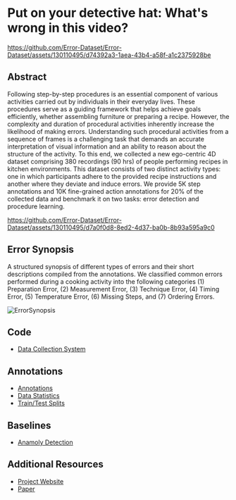 # Put on your detective hat: What's wrong in this video?

https://github.com/Error-Dataset/Error-Dataset/assets/130110495/d74392a3-1aea-43b4-a58f-a1c2375928be


## Abstract
Following step-by-step procedures is an essential component of various activities carried out by individuals in their everyday lives. These procedures serve as a guiding framework that helps achieve goals efficiently, whether assembling furniture or preparing a recipe. However, the complexity and duration of procedural activities inherently increase the likelihood of making errors. Understanding such procedural activities from a sequence of frames is a challenging task that demands an accurate interpretation of visual information and an ability to reason about the structure of the activity. To this end, we collected a new ego-centric 4D dataset comprising 380 recordings (90 hrs) of people performing recipes in kitchen environments. This dataset consists of two distinct activity types: one in which participants adhere to the provided recipe instructions and another where they deviate and induce errors. We provide 5K step annotations and 10K fine-grained action annotations for 20% of the collected data and benchmark it on two tasks: error detection and procedure learning.


https://github.com/Error-Dataset/Error-Dataset/assets/130110495/d7a0f0d8-8ed2-4d37-ba0b-8b93a595a9c0


## Error Synopsis

A structured synopsis of different types of errors and their short descriptions compiled from the annotations.
We classified common errors performed during a cooking activity into the following categories 
(1) Preparation Error, (2) Measurement Error, (3)  Technique Error, (4) Timing Error, (5) Temperature Error, (6) Missing Steps, and (7) Ordering Errors.

![ErrorSynopsis](https://github.com/Error-Dataset/Error-Dataset/assets/130110495/931f5708-455f-40a0-b5c9-a7d15e6c7328)


## Code 

- [Data Collection System](https://github.com/Error-Dataset/data-collection)

## Annotations

- [Annotations](https://github.com/Error-Dataset/annotations)
- [Data Statistics](https://github.com/Error-Dataset/annotations)
- [Train/Test Splits](https://github.com/Error-Dataset/annotations)

## Baselines

- [Anamoly Detection](https://github.com/Error-Dataset/anamoly-detection)


## Additional Resources

- [Project Website](https://error-dataset.github.io/ErrorDataset/index.html) 
- [Paper](https://utdallas.app.box.com/folder/216041407626?s=840gpo2es7k2autkb4nqvzkzaikmd2ic) 




<!---
## Citation
If the paper is published and has a bibtex citation, include it here.
-->
